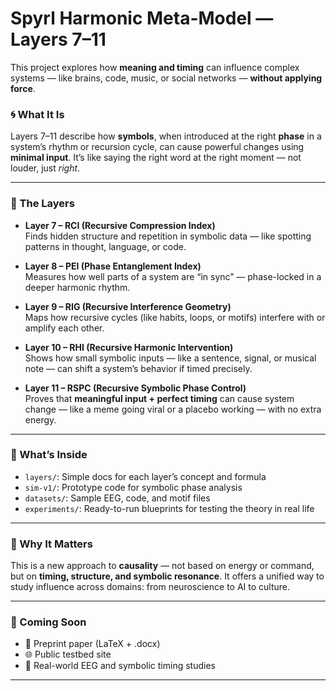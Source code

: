 # Spyrl Harmonic Meta-Model — Layers 7–11

This project explores how **meaning and timing** can influence complex systems — like brains, code, music, or social networks — **without applying force**.

### 🌀 What It Is

Layers 7–11 describe how **symbols**, when introduced at the right **phase** in a system’s rhythm or recursion cycle, can cause powerful changes using **minimal input**. It’s like saying the right word at the right moment — not louder, just *right*.

---

### 🧩 The Layers

- **Layer 7 – RCI (Recursive Compression Index)**  
  Finds hidden structure and repetition in symbolic data — like spotting patterns in thought, language, or code.

- **Layer 8 – PEI (Phase Entanglement Index)**  
  Measures how well parts of a system are “in sync” — phase-locked in a deeper harmonic rhythm.

- **Layer 9 – RIG (Recursive Interference Geometry)**  
  Maps how recursive cycles (like habits, loops, or motifs) interfere with or amplify each other.

- **Layer 10 – RHI (Recursive Harmonic Intervention)**  
  Shows how small symbolic inputs — like a sentence, signal, or musical note — can shift a system’s behavior if timed precisely.

- **Layer 11 – RSPC (Recursive Symbolic Phase Control)**  
  Proves that **meaningful input + perfect timing** can cause system change — like a meme going viral or a placebo working — with no extra energy.

---

### 🧪 What’s Inside

- `layers/`: Simple docs for each layer’s concept and formula  
- `sim-v1/`: Prototype code for symbolic phase analysis  
- `datasets/`: Sample EEG, code, and motif files  
- `experiments/`: Ready-to-run blueprints for testing the theory in real life

---

### 🧠 Why It Matters

This is a new approach to **causality** — not based on energy or command, but on **timing, structure, and symbolic resonance**. It offers a unified way to study influence across domains: from neuroscience to AI to culture.

---

### 🔗 Coming Soon

- 📄 Preprint paper (LaTeX + .docx)  
- 🌐 Public testbed site  
- 🧬 Real-world EEG and symbolic timing studies

---
